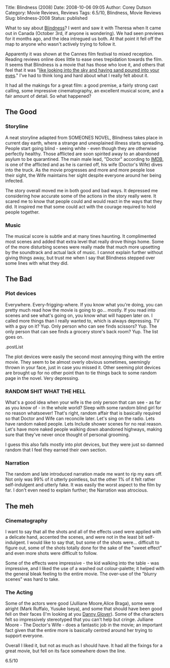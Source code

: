 Title: Blindness (2008)
Date: 2008-10-06 09:05
Author: Corey Dutson
Category: Movie Reviews, Reviews
Tags: 6.5/10, Blindness, Movie Reviews
Slug: blindness-2008
Status: published

What to say about
[Blindness](http://www.blindness-themovie.com/ "Blindness The Movie")? I
went and saw it with Theresa when It came out in Canada (October 3rd, if
anyone is wondering). We had seen previews for it months ago, and the
idea intregued us both. At that point it fell off the map to anyone who
wasn't actively trying to follow it.

Apparently it was shown at the Cannes film festival to mixed reception.
Reading reviews online does little to ease ones trepidation towards the
film. It seems that Blindness is a movie that has those who love it, and
others that feel that it was "<span class="story_body">[like looking
into the sky and having sand poured into your
eyes](http://www.filmthreat.com/index.php?section=reviews&Id=11233 "Blindness: reviewed")."
I've had to think long and hard about what I really felt about
it.</span>

It had all the makings for a great film: a good premise, a fairly strong
cast calling, some impressive cinematography, an excellent musical
score, and a fair amount of detail. So what happened?

<!-- PELICAN_END_SUMMARY -->

The Good
--------

### Storyline

A neat storyline adapted from SOMEONES NOVEL, Blindness takes place in
current day earth, where a strange and unexplained illness starts
spreading. People start going blind - seeing white - even though they
are otherwise perfectly healthy. Those afflicted are soon spirited away
to an abandoned asylum to be quarantined. The main male lead, "Doctor"
according to
[IMDB](http://www.imdb.com/title/tt0861689/ "IMDB: Blindness"), is one
of the afflicted and as he is carried off, his wife (Doctor's Wife)
dives into the truck. As the movie progresses and more and more people
lose their sight, the Wife maintains her sight despite everyone around
her being infected.

The story overall moved me in both good and bad ways. It depressed me
considering how accurate some of the actions in the story really were.
It scared me to know that people could and would react in the ways that
they did. It inspired me that some could act with the courage required
to hold people together.

### Music

The musical score is subtle and at many tines haunting. It complimented
most scenes and added that extra level that really drove things home.
Some of the more disturbing scenes were really made that much more
upsetting by the soundtrack and actual lack of music. I cannot explain
further without giving things away, but trust me when I say that
Blindness stepped over some lines with what they did.

The Bad
-------

### Plot devices

Everywhere. Every-frigging-where. If you know what you're doing, you can
pretty much read how the movie is going to go… mostly. If you read into
scenes and see what's going on, you know what will happen later on. I
called more things than I really wanted to, which is always depressing.
TV with a guy on it? Yup. Only person who can see finds scissors? Yup.
The only person that can see finds a grocery store's back room? Yup. The
list goes on.

.postList

The plot devices were easily the second most annoying thing with the
entire movie. They seem to be almost overly obvious sometimes, seemingly
thrown in your face, just in case you missed it. Other seeming plot
devices are brought up for no other point than to tie things back to
some random page in the novel. Very depressing.

### RANDOM SHIT WHAT THE HELL

What's a good idea when your wife is the only person that can see - as
far as you know of - in the whole world? Sleep with some random blind
girl for no reason whatsoever! That's right, random affair that is
basically required so that Doctor and Wife can reconcile later. Let's
sing on the radio. Lets have random naked people. Lets Include shower
scenes for no real reason. Let's have more naked people walking down
abandoned highways, making sure that they've never once thought of
personal grooming.

I guess this also falls mostly into plot devices, but they were just so
damned random that I feel they earned their own section.

### Narration

The random and late introduced narration made me want to rip my ears
off. Not only was 99% of it utterly pointless, but the other 1% of it
felt rather self-indulgent and utterly fake. It was easily the worst
aspect to the film by far. I don't even need to explain further; the
Narration was atrocious.

The meh
-------

### Cinematography

I want to say that all the shots and all of the effects used were
applied with a delicate hand, accented the scenes, and were not in the
least bit self-indulgent. I would like to say that, but some of the
shots were... difficult to figure out, some of the shots totally done
for the sake of the "sweet effect" and even more shots were difficult to
follow.

Some of the effects were impressive - the kid walking into the table -
was impressive, and I liked the use of a washed out colour-palette; it
helped with the general bleak feeling to the entire movie. The over-use
of the "blurry scenes" was hard to take.

### The Acting

Some of the actors were good (Julliane Moore,Alice Braga), some were
alright (Mark Ruffalo, Yusuke Iseya), and some that should have been
good fell on their faces (I'm looking at you [Danny
Glover](http://www.youtube.com/watch?v=3ecx5RabND0 "Danny Glover")).
Some of the characters felt so impressively stereotyped that you can't
help but cringe. Julliane Moore - The Doctor's Wife - does a fantastic
job in the movie; an important fact given that the entire more is
basically centred around her trying to support everyone.

Overall I liked it, but not as much as I should have. It had all the
fixings for a great movie, but fell on its face somewhere down the line.

6.5/10
